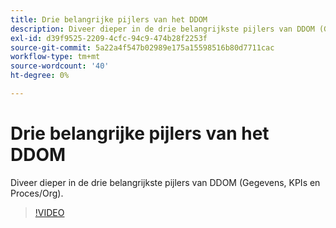 ```yaml
---
title: Drie belangrijke pijlers van het DDOM
description: Diveer dieper in de drie belangrijkste pijlers van DDOM (Gegevens, KPIs en Proces/Org).
exl-id: d39f9525-2209-4cfc-94c9-474b28f2253f
source-git-commit: 5a22a4f547b02989e175a15598516b80d7711cac
workflow-type: tm+mt
source-wordcount: '40'
ht-degree: 0%

---
```


# Drie belangrijke pijlers van het DDOM

Diveer dieper in de drie belangrijkste pijlers van DDOM (Gegevens, KPIs en Proces/Org).

>[!VIDEO](https://video.tv.adobe.com/v/41692)
